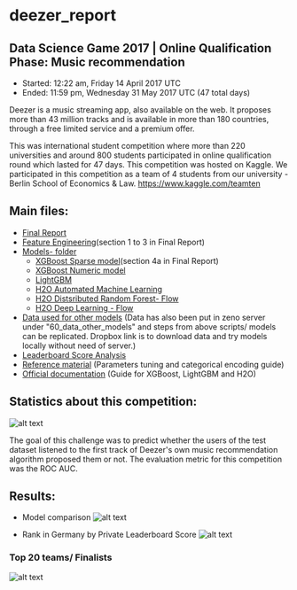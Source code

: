 # deezer_report

## Data Science Game 2017 | Online Qualification Phase: Music recommendation

* Started: 12:22 am, Friday 14 April 2017 UTC 
* Ended: 11:59 pm, Wednesday 31 May 2017 UTC (47 total days) 

Deezer is a music streaming app, also available on the web. It proposes more than 43 million tracks and is available in more than 180 countries, through a free limited service and a premium offer. 

This was international student competition where more than 220 universities and around 800 students participated in online qualification round which lasted for 47 days. This competition was hosted on Kaggle. We participated in this competition as a team of 4 students from our university - Berlin School of Economics & Law. https://www.kaggle.com/teamten

## Main files:

* [Final Report](https://github.com/vhwr/deezer_report/blob/master/Final_Report.Rmd) 
* [Feature Engineering](https://github.com/vhwr/deezer_report/blob/master/Final_Report.Rmd)(section 1 to 3 in Final Report)
* [Models- folder](https://github.com/pranavpandya84/deezer_report/tree/master/Models) 
  * [XGBoost Sparse model](https://github.com/vhwr/deezer_report/blob/master/Final_Report.Rmd)(section 4a in Final Report)
  * [XGBoost Numeric model](https://github.com/pranavpandya84/deezer_report/blob/master/Models/XGBoost_Numeric.rmd)
  * [LightGBM](https://github.com/pranavpandya84/deezer_report/blob/master/Models/LightGBM.rmd)
  * [H2O Automated Machine Learning](https://github.com/pranavpandya84/deezer_report/blob/master/Models/H2O_autoML.rmd)
  * [H2O Distsributed Random Forest- Flow](https://github.com/pranavpandya84/deezer_report/blob/master/Models/H2O%20Flow/H2O%20DRF%2023rd%20May/screenshots.rmd)
  * [H2O Deep Learning - Flow](https://github.com/pranavpandya84/deezer_report/blob/master/Models/H2O%20Flow/H2O%20DL%20Flow/Screenshots.rmd) 
* [Data used for other models](https://www.dropbox.com/sh/1ubsg7qhovifgoj/AAAZb1hOTBESDrI3jbuYQkULa?dl=0)
(Data has also been put in zeno server under "60_data_other_models" and steps from above scripts/ models can be replicated. Dropbox link is to download data and try models locally without need of server.)
* [Leaderboard Score Analysis](https://github.com/pranavpandya84/deezer_report/blob/master/Models/LB_Score/report_slides.rmd) 
* [Reference material](https://github.com/pranavpandya84/deezer_report/blob/master/Tuning%20parameters%20-reference%20material/reference.rmd) (Parameters tuning and categorical encoding guide)
* [Official documentation](https://github.com/pranavpandya84/deezer_report/tree/master/Tuning%20parameters%20-reference%20material/docs) (Guide for XGBoost, LightGBM and H2O)


## Statistics about this competition:
![alt text](https://github.com/pranavpandya84/deezer_report/blob/master/Models/LB_Score/deezer_poster1.png)

The goal of this challenge was to predict whether the users of the test dataset listened to the first track of Deezer's own music recommendation algorithm proposed them or not. The evaluation metric for this competition was the ROC AUC.

## Results:

* Model comparison
![alt text](https://github.com/pranavpandya84/deezer_report/blob/master/Models/LB_Score/2.PNG)

* Rank in Germany by Private Leaderboard Score
![alt text](https://github.com/pranavpandya84/deezer_report/blob/master/Models/LB_Score/rank.PNG)

### Top 20 teams/ Finalists
![alt text](https://github.com/pranavpandya84/deezer_report/blob/master/Models/LB_Score/deezer_poster2.png)

